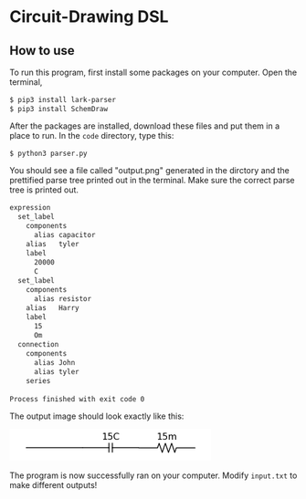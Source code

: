# Circuit-Drawing DSL

## How to use

To run this program, first install some packages on your computer. Open the terminal,

```
$ pip3 install lark-parser
$ pip3 install SchemDraw
```

After the packages are installed, download these files and put them in a place to run. In the ```code``` directory, type this:

```
$ python3 parser.py
```

You should see a file called "output.png" generated in the dirctory and the prettified parse tree printed out in the terminal. Make sure the correct parse tree is printed out.
```
expression
  set_label
    components
      alias	capacitor
    alias	tyler
    label
      20000
      C
  set_label
    components
      alias	resistor
    alias	Harry
    label
      15
      Om
  connection
    components
      alias	John
      alias	tyler
    series

Process finished with exit code 0

```
The output image should look exactly like this:

![output](/code/output.png)

The program is now successfully ran on your computer. Modify ```input.txt``` to make different outputs!
